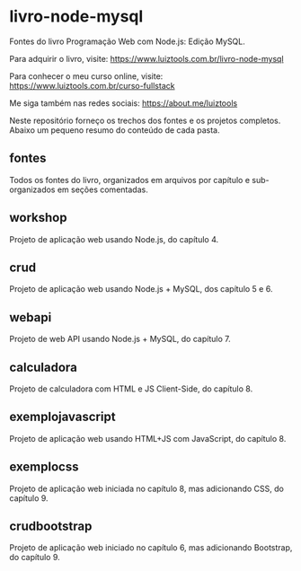 # livro-node-mysql
Fontes do livro Programação Web com Node.js: Edição MySQL.

Para adquirir o livro, visite: https://www.luiztools.com.br/livro-node-mysql

Para conhecer o meu curso online, visite: https://www.luiztools.com.br/curso-fullstack

Me siga também nas redes sociais: https://about.me/luiztools

Neste repositório forneço os trechos dos fontes e os projetos completos. Abaixo um pequeno resumo do conteúdo de cada pasta.

## fontes
Todos os fontes do livro, organizados em arquivos por capítulo e sub-organizados em seções comentadas.

## workshop
Projeto de aplicação web usando Node.js, do capítulo 4.

## crud
Projeto de aplicação web usando Node.js + MySQL, dos capítulo 5 e 6.

## webapi
Projeto de web API usando Node.js + MySQL, do capítulo 7.

## calculadora
Projeto de calculadora com HTML e JS Client-Side, do capítulo 8.

## exemplojavascript
Projeto de aplicação web usando HTML+JS com JavaScript, do capítulo 8.

## exemplocss
Projeto de aplicação web iniciada no capítulo 8, mas adicionando CSS, do capítulo 9.

## crudbootstrap
Projeto de aplicação web iniciado no capítulo 6, mas adicionando Bootstrap, do capítulo 9.
